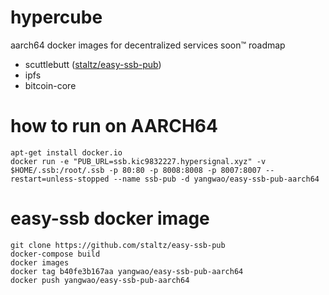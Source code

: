 # hypercube
aarch64 docker images for decentralized services soon™
roadmap
 * scuttlebutt ([staltz/easy-ssb-pub](https://github.com/staltz/easy-ssb-pub))
 * ipfs
 * bitcoin-core
 
# how to run on AARCH64

```
apt-get install docker.io
docker run -e "PUB_URL=ssb.kic9832227.hypersignal.xyz" -v $HOME/.ssb:/root/.ssb -p 80:80 -p 8008:8008 -p 8007:8007 --restart=unless-stopped --name ssb-pub -d yangwao/easy-ssb-pub-aarch64
```

# easy-ssb docker image
```
git clone https://github.com/staltz/easy-ssb-pub
docker-compose build
docker images 
docker tag b40fe3b167aa yangwao/easy-ssb-pub-aarch64
docker push yangwao/easy-ssb-pub-aarch64
```

